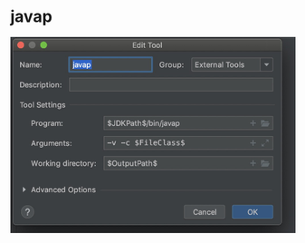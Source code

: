 # javap

![image-20201020112755999](https://raw.githubusercontent.com/sky8chi/MarkDownPic/master/image-20201020112755999.png)